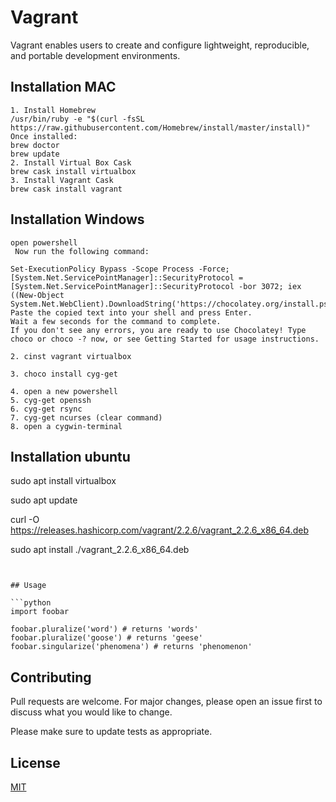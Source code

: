 # Vagrant

Vagrant enables users to create and configure lightweight, reproducible, and portable development environments.

## Installation MAC
```
1. Install Homebrew
/usr/bin/ruby -e "$(curl -fsSL https://raw.githubusercontent.com/Homebrew/install/master/install)"
Once installed:
brew doctor
brew update
2. Install Virtual Box Cask
brew cask install virtualbox
3. Install Vagrant Cask
brew cask install vagrant
```

## Installation Windows
```
open powershell 
 Now run the following command:

Set-ExecutionPolicy Bypass -Scope Process -Force; [System.Net.ServicePointManager]::SecurityProtocol = [System.Net.ServicePointManager]::SecurityProtocol -bor 3072; iex ((New-Object System.Net.WebClient).DownloadString('https://chocolatey.org/install.ps1'))
Paste the copied text into your shell and press Enter.
Wait a few seconds for the command to complete.
If you don't see any errors, you are ready to use Chocolatey! Type choco or choco -? now, or see Getting Started for usage instructions.

2. cinst vagrant virtualbox

3. choco install cyg-get

4. open a new powershell
5. cyg-get openssh
6. cyg-get rsync
7. cyg-get ncurses (clear command)
8. open a cygwin-terminal

```
## Installation ubuntu

sudo apt install virtualbox

sudo apt update

curl -O https://releases.hashicorp.com/vagrant/2.2.6/vagrant_2.2.6_x86_64.deb

sudo apt install ./vagrant_2.2.6_x86_64.deb

```


## Usage

```python
import foobar

foobar.pluralize('word') # returns 'words'
foobar.pluralize('goose') # returns 'geese'
foobar.singularize('phenomena') # returns 'phenomenon'
```

## Contributing
Pull requests are welcome. For major changes, please open an issue first to discuss what you would like to change.

Please make sure to update tests as appropriate.

## License
[MIT](https://choosealicense.com/licenses/mit/)